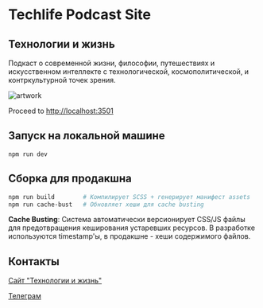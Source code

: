 # Techlife Podcast Site
## Технологии и жизнь

Подкаст о современной жизни, философии, путешествиях и искусственном интеллекте с технологической, космополитической, и контркультурной точек зрения.

![artwork](https://www.techlifepodcast.com/images/og-techlife-artwork-1200.jpg)

Proceed to [http://localhost:3501](http://localhost:3501)

## Запуск на локальной машине

`npm run dev`

## Сборка для продакшна

```bash
npm run build        # Компилирует SCSS + генерирует манифест assets
npm run cache-bust   # Обновляет хеши для cache busting
```

**Cache Busting**: Система автоматически версионирует CSS/JS файлы для предотвращения кеширования устаревших ресурсов. В разработке используются timestamp'ы, в продакшне - хеши содержимого файлов.

## Контакты

[Сайт "Технологии и жизнь"](https://www.techlifepodcast.com/about)

[Телеграм](https://t.me/techlifepodcast)
